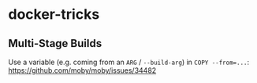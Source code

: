 # docker-tricks

## Multi-Stage Builds
Use a variable (e.g. coming from an `ARG` / `--build-arg`) in `COPY --from=...`: https://github.com/moby/moby/issues/34482
